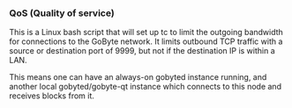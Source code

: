 ### QoS (Quality of service) ###

This is a Linux bash script that will set up tc to limit the outgoing bandwidth for connections to the GoByte network. It limits outbound TCP traffic with a source or destination port of 9999, but not if the destination IP is within a LAN.

This means one can have an always-on gobyted instance running, and another local gobyted/gobyte-qt instance which connects to this node and receives blocks from it.
